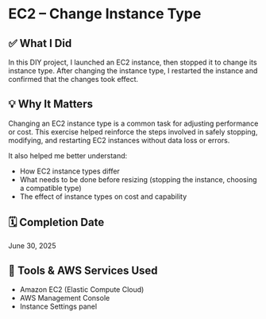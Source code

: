 
# EC2 – Change Instance Type

## ✅ What I Did

In this DIY project, I launched an EC2 instance, then stopped it to change its instance type. After changing the instance type, I restarted the instance and confirmed that the changes took effect.

## 💡 Why It Matters

Changing an EC2 instance type is a common task for adjusting performance or cost. This exercise helped reinforce the steps involved in safely stopping, modifying, and restarting EC2 instances without data loss or errors.

It also helped me better understand:
- How EC2 instance types differ
- What needs to be done before resizing (stopping the instance, choosing a compatible type)
- The effect of instance types on cost and capability

## 🗓️ Completion Date

June 30, 2025

## 🧰 Tools & AWS Services Used

- Amazon EC2 (Elastic Compute Cloud)
- AWS Management Console
- Instance Settings panel
